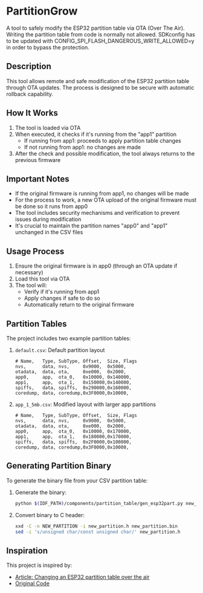 # PartitionGrow

A tool to safely modify the ESP32 partition table via OTA (Over The Air).
Writing the partition table from code is normally not allowed. SDKconfig has to be updated with CONFIG_SPI_FLASH_DANGEROUS_WRITE_ALLOWED=y in order to bypass the protection.

## Description

This tool allows remote and safe modification of the ESP32 partition table through OTA updates. The process is designed to be secure with automatic rollback capability.

## How It Works

1. The tool is loaded via OTA
2. When executed, it checks if it's running from the "app1" partition
   - If running from app1: proceeds to apply partition table changes
   - If not running from app1: no changes are made
3. After the check and possible modification, the tool always returns to the previous firmware

## Important Notes

- If the original firmware is running from app1, no changes will be made
- For the process to work, a new OTA upload of the original firmware must be done so it runs from app0
- The tool includes security mechanisms and verification to prevent issues during modification
- It's crucial to maintain the partition names "app0" and "app1" unchanged in the CSV files

## Usage Process

1. Ensure the original firmware is in app0 (through an OTA update if necessary)
2. Load this tool via OTA
3. The tool will:
   - Verify if it's running from app1
   - Apply changes if safe to do so
   - Automatically return to the original firmware

## Partition Tables

The project includes two example partition tables:

1. `default.csv`: Default partition layout

   ```csv
   # Name,   Type, SubType, Offset,  Size, Flags
   nvs,      data, nvs,     0x9000,  0x5000,
   otadata,  data, ota,     0xe000,  0x2000,
   app0,     app,  ota_0,   0x10000, 0x140000,
   app1,     app,  ota_1,   0x150000,0x140000,
   spiffs,   data, spiffs,  0x290000,0x160000,
   coredump, data, coredump,0x3F0000,0x10000,
   ```

2. `app_1_5mb.csv`: Modified layout with larger app partitions

   ```csv
   # Name,   Type, SubType, Offset,  Size, Flags
   nvs,      data, nvs,     0x9000,  0x5000,
   otadata,  data, ota,     0xe000,  0x2000,
   app0,     app,  ota_0,   0x10000, 0x170000,
   app1,     app,  ota_1,   0x180000,0x170000,
   spiffs,   data, spiffs,  0x2F0000,0x100000,
   coredump, data, coredump,0x3F0000,0x10000,
   ```

## Generating Partition Binary

To generate the binary file from your CSV partition table:

1. Generate the binary:

   ```bash
   python $(IDF_PATH)/components/partition_table/gen_esp32part.py new_partition.bin new_partitions.csv
   ```

2. Convert binary to C header:

   ```bash
   xxd -C -n NEW_PARTITION -i new_partition.h new_partition.bin
   sed -i 's/unsigned char/const unsigned char/' new_partition.h
   ```

## Inspiration

This project is inspired by:

- [Article: Changing an ESP32 partition table over the air](https://medium.com/the-toit-take/changing-an-esp32-partition-table-over-the-air-276c86feeba8)
- [Original Code](https://gist.github.com/floitsch/ed2530caa613581057d8998dee0a911f)
